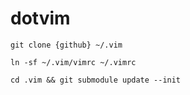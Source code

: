 # dotvim
`git clone {github} ~/.vim`

`ln -sf ~/.vim/vimrc ~/.vimrc`

`cd .vim && git submodule update --init`
